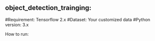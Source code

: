 ## object_detection_trainging: 

#Requirement: Tensorflow 2.x 
#Dataset: Your customized data 
#Python version: 3.x  

How to run:

